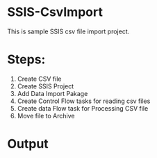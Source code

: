 # SSIS-CsvImport
This is sample SSIS csv file import project.

# Steps:
1. Create CSV file
2. Create SSIS Project
3. Add Data Import Pakage
4. Create Control Flow tasks for reading csv files
5. Create data Flow task for Processing CSV file
6. Move file to Archive

# Output
